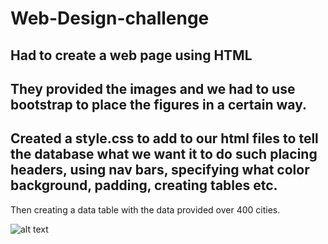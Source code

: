 # Web-Design-challenge
Had to create a web page using HTML
--
They provided the images and we had to use bootstrap to place the figures in a certain way.
--
Created a style.css to add to our html files to tell the database what we want it to do such placing headers, using nav bars, specifying what color background, padding, creating tables etc.
--
Then creating a data table with the data provided over 400 cities.
 
![alt text](https://uci.bootcampcontent.com/UCI-Coding-Bootcamp/uci-irv-data-pt-06-2021-u-c/-/raw/master/Homework/11-Web/Instructions/Images/landingResize.png)
